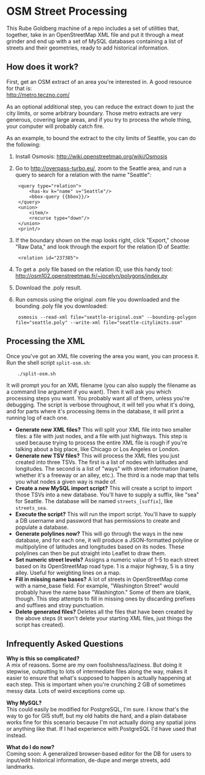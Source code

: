 OSM Street Processing
==========

This Rube Goldberg machine of a repo includes a set of utilities that, together, take in an OpenStreetMap XML file and put it through a meat grinder and end up with a set of MySQL databases containing a list of streets and their geometries, ready to add historical information.

How does it work?
-----------------

First, get an OSM extract of an area you're interested in.  A good resource for that is:  
http://metro.teczno.com/

As an optional additional step, you can reduce the extract down to just the city limits, or some arbitrary boundary.  Those metro extracts are very generous, covering large areas, and if you try to process the whole thing, your computer will probably catch fire.

As an example, to bound the extract to the city limits of Seattle, you can do the following:

1. Install Osmosis: http://wiki.openstreetmap.org/wiki/Osmosis

2. Go to http://overpass-turbo.eu/, zoom to the Seattle area, and run a query to search for a relation with the name "Seattle":

        <query type="relation">
            <has-kv k="name" v="Seattle"/>
            <bbox-query {{bbox}}/>
        </query>
        <union>
            <item/>
            <recurse type="down"/>
        </union>    
        <print/>
        
3. If the boundary shown on the map looks right, click "Export," choose "Raw Data," and look through the export for the relation ID of Seattle:

        <relation id="237385">

4. To get a .poly file based on the relation ID, use this handy tool: http://osm102.openstreetmap.fr/~jocelyn/polygons/index.py

5. Download the .poly result.

6. Run osmosis using the original .osm file you downloaded and the bounding .poly file you downloaded:

        osmosis --read-xml file="seattle-original.osm" --bounding-polygon file="seattle.poly" --write-xml file="seattle-citylimits.osm"

Processing the XML
------------------
Once you've got an XML file covering the area you want, you can process it.  Run the shell script `split-osm.sh`:

        ./split-osm.sh

It will prompt you for an XML filename (you can also supply the filename as a command line argument if you want).  Then it will ask you which processing steps you want.  You probably want all of them, unless you're debugging.  The script is verbose throughout, it will tell you what it's doing, and for parts where it's processing items in the database, it will print a running log of each one.

* **Generate new XML files?** This will split your XML file into two smaller files: a file with just nodes, and a file with just highways.  This step is used because trying to process the entire XML file is rough if you're talking about a big place, like Chicago or Los Angeles or London.
* **Generate new TSV files?** This will process the XML files you just created into three TSVs.  The first is a list of nodes with latitudes and longitudes.  The second is a list of "ways" with street information (name, whether it's a freeway or an alley, etc.).  The third is a node map that tells you what nodes a given way is made of.
* **Create a new MySQL import script?** This will create a script to import those TSVs into a new database.  You'll have to supply a suffix, like "sea" for Seattle.  The database will be named `streets_[suffix]`, like `streets_sea`.
* **Execute the script?** This will run the import script.  You'll have to supply a DB username and password that has permissions to create and populate a database.
* **Generate polylines now?** This will go through the ways in the new database, and for each one, it will produce a JSON-formatted polyline or multipolyline of latitudes and longitudes based on its nodes.  These polylines can then be put straight into Leaflet to draw them.
* **Set numeric street levels?** Assigns a numeric value of 1-5 to each street based on its OpenStreetMap road type.  1 is a major highway, 5 is a tiny alley.  Useful for weighting lines on a map.
* **Fill in missing name bases?** A lot of streets in OpenStreetMap come with a name_base field.  For example, "Washington Street" would probably have the name base "Washington."  Some of them are blank, though.  This step attempts to fill in missing ones by discarding prefixes and suffixes and stray punctuation.
* **Delete generated files?** Deletes all the files that have been created by the above steps (it won't delete your starting XML files, just things the script has created).


Infrequently Asked Questions
----------------------------

**Why is this so complicated?**  
A mix of reasons.  Some are my own foolishness/laziness.  But doing it stepwise, outputting to lots of intermediate files along the way, makes it easier to ensure that what's supposed to happen is actually happening at each step.  This is important when you're crunching 2 GB of sometimes messy data.  Lots of weird exceptions come up.

**Why MySQL?**  
This could easily be modified for PostgreSQL, I'm sure.  I know that's the way to go for GIS stuff, but my old habits die hard, and a plain database works fine for this scenario because I'm not actually doing any spatial joins or anything like that.  If I had experience with PostgreSQL I'd have used that instead.

**What do I do now?**  
Coming soon: A generalized browser-based editor for the DB for users to input/edit historical information, de-dupe and merge streets, add landmarks.